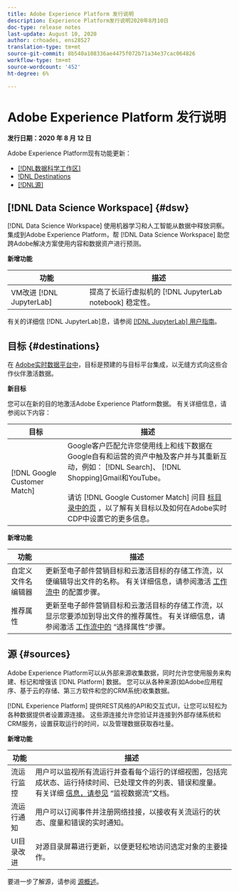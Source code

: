 ```yaml
---
title: Adobe Experience Platform 发行说明
description: Experience Platform发行说明2020年8月10日
doc-type: release notes
last-update: August 10, 2020
author: crhoades, ens28527
translation-type: tm+mt
source-git-commit: 8b540a108336ae4475f072b71a34e37cac064826
workflow-type: tm+mt
source-wordcount: '452'
ht-degree: 6%

---
```



# Adobe Experience Platform 发行说明

**发行日期：2020 年 8 月 12 日**

Adobe Experience Platform现有功能更新：

- [[!DNL数据科学工作区]](#dsw)
- [!DNL Destinations](#destinations)
- [[!DNL源]](#sources)

## [!DNL Data Science Workspace] {#dsw}

[!DNL Data Science Workspace] 使用机器学习和人工智能从数据中释放洞察。 集成到Adobe Experience Platform，帮 [!DNL Data Science Workspace] 助您跨Adobe解决方案使用内容和数据资产进行预测。

**新增功能**

| 功能 | 描述 |
| ------- | ----------- |
| VM改进 [!DNL JupyterLab] | 提高了长运行虚拟机的 [!DNL JupyterLab notebook] 稳定性。 |

有关的详细信 [!DNL JupyterLab]息，请参阅 [[!DNL JupyterLab] 用户指南](../../data-science-workspace/jupyterlab/overview.md)。

## 目标 {#destinations}

在 [Adobe实时数据平台中](../../rtcdp/overview.md)，目标是预建的与目标平台集成，以无缝方式向这些合作伙伴激活数据。

**新目标**

您可以在新的目的地激活Adobe Experience Platform数据。 有关详细信息，请参阅以下内容：

| 目标 | 描述 |
|--- | ---|
| [!DNL Google Customer Match] | Google客户匹配允许您使用线上和线下数据在Google自有和运营的资产中触及客户并与其重新互动，例如： [!DNL Search]、 [!DNL Shopping]Gmail和YouTube。 <br><br> 请访 [!DNL Google Customer Match] 问目 [标目录中的页](/help/rtcdp/destinations/google-customer-match-destination.md) ，以了解有关目标以及如何在Adobe实时CDP中设置它的更多信息。 |

**新增功能**

| 功能 | 描述 |
|------- | -----------|
| 自定义文件名编辑器 | 更新至电子邮件营销目标和云激活目标的存储工作流，以便编辑导出文件的名称。 有关详细信息，请参阅激活 [ 工作流中](/help/rtcdp/destinations/activate-destinations.md#configure) 的配置步骤。 |
| 推荐属性 | 更新至电子邮件营销目标和云激活目标的存储工作流，以显示您要添加到导出文件的推荐属性。 有关详细信息，请参阅激活 [工作流中的](/help/rtcdp/destinations/activate-destinations.md#select-attributes) “选择属性”步骤。 |

## 源 {#sources}

Adobe Experience Platform可以从外部来源收集数据，同时允许您使用服务来构建、标记和增强该 [!DNL Platform] 数据。 您可以从各种来源(如Adobe应用程序、基于云的存储、第三方软件和您的CRM系统)收集数据。

[!DNL Experience Platform] 提供REST风格的API和交互式UI，让您可以轻松为各种数据提供者设置源连接。 这些源连接允许您验证并连接到外部存储系统和CRM服务，设置获取运行的时间，以及管理数据获取吞吐量。

**新增功能**

| 功能 | 描述 |
| ------- | ----------- |
| 流运行监控 | 用户可以监视所有流运行并查看每个运行的详细视图，包括完成状态、运行持续时间、已处理文件的列表、错误和度量。 有关详细 [信息，请参见](../../sources/tutorials/ui/monitor.md) “监视数据流”文档。 |
| 流运行通知 | 用户可以订阅事件并注册网络挂接，以接收有关流运行的状态、度量和错误的实时通知。 |
| UI目录改进 | 对源目录屏幕进行更新，以便更轻松地访问选定对象的主要操作。 |

要进一步了解源，请参阅 [源概述](../../sources/home.md)。
